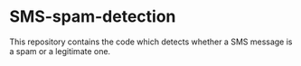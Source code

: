 # SMS-spam-detection
This repository contains the code which detects whether a SMS message is a spam or a legitimate one.
